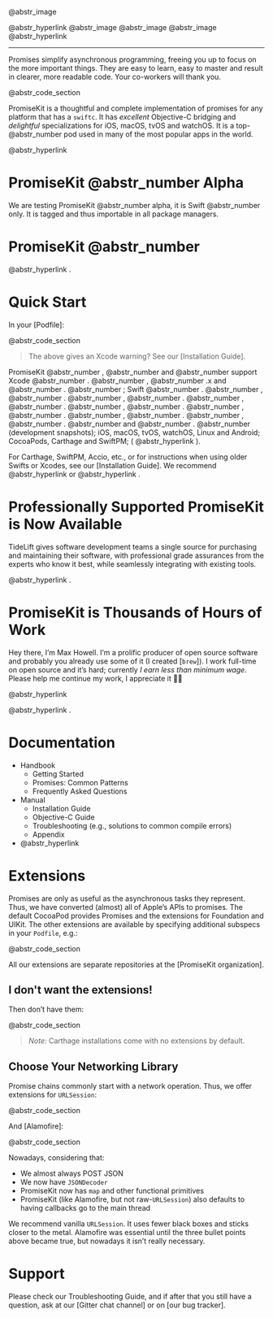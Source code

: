 @abstr_image 

@abstr_hyperlink @abstr_image @abstr_image @abstr_image @abstr_hyperlink 

* * *

Promises simplify asynchronous programming, freeing you up to focus on the more important things. They are easy to learn, easy to master and result in clearer, more readable code. Your co-workers will thank you.

@abstr_code_section 

PromiseKit is a thoughtful and complete implementation of promises for any platform that has a `swiftc`. It has _excellent_ Objective-C bridging and _delightful_ specializations for iOS, macOS, tvOS and watchOS. It is a top- @abstr_number pod used in many of the most popular apps in the world.

@abstr_hyperlink 

# PromiseKit @abstr_number Alpha

We are testing PromiseKit @abstr_number alpha, it is Swift @abstr_number only. It is tagged and thus importable in all package managers.

# PromiseKit @abstr_number

@abstr_hyperlink .

# Quick Start

In your [Podfile]:

@abstr_code_section 

> The above gives an Xcode warning? See our [Installation Guide].

PromiseKit @abstr_number , @abstr_number and @abstr_number support Xcode @abstr_number . @abstr_number , @abstr_number .x and @abstr_number . @abstr_number ; Swift @abstr_number . @abstr_number , @abstr_number . @abstr_number , @abstr_number . @abstr_number , @abstr_number . @abstr_number , @abstr_number . @abstr_number , @abstr_number . @abstr_number , @abstr_number . @abstr_number , @abstr_number . @abstr_number and @abstr_number . @abstr_number (development snapshots); iOS, macOS, tvOS, watchOS, Linux and Android; CocoaPods, Carthage and SwiftPM; ( @abstr_hyperlink ).

For Carthage, SwiftPM, Accio, etc., or for instructions when using older Swifts or Xcodes, see our [Installation Guide]. We recommend @abstr_hyperlink or @abstr_hyperlink .

# Professionally Supported PromiseKit is Now Available

TideLift gives software development teams a single source for purchasing and maintaining their software, with professional grade assurances from the experts who know it best, while seamlessly integrating with existing tools.

@abstr_hyperlink .

# PromiseKit is Thousands of Hours of Work

Hey there, I’m Max Howell. I’m a prolific producer of open source software and probably you already use some of it (I created [`brew`]). I work full-time on open source and it’s hard; currently _I earn less than minimum wage_. Please help me continue my work, I appreciate it 🙏🏻

@abstr_hyperlink 

@abstr_hyperlink .

# Documentation

  * Handbook 
    * Getting Started
    * Promises: Common Patterns
    * Frequently Asked Questions
  * Manual 
    * Installation Guide
    * Objective-C Guide
    * Troubleshooting (e.g., solutions to common compile errors)
    * Appendix
  * @abstr_hyperlink 



# Extensions

Promises are only as useful as the asynchronous tasks they represent. Thus, we have converted (almost) all of Apple’s APIs to promises. The default CocoaPod provides Promises and the extensions for Foundation and UIKit. The other extensions are available by specifying additional subspecs in your `Podfile`, e.g.:

@abstr_code_section 

All our extensions are separate repositories at the [PromiseKit organization].

## I don't want the extensions!

Then don’t have them:

@abstr_code_section 

> _Note:_ Carthage installations come with no extensions by default.

## Choose Your Networking Library

Promise chains commonly start with a network operation. Thus, we offer extensions for `URLSession`:

@abstr_code_section 

And [Alamofire]:

@abstr_code_section 

Nowadays, considering that:

  * We almost always POST JSON
  * We now have `JSONDecoder`
  * PromiseKit now has `map` and other functional primitives
  * PromiseKit (like Alamofire, but not raw-`URLSession`) also defaults to having callbacks go to the main thread



We recommend vanilla `URLSession`. It uses fewer black boxes and sticks closer to the metal. Alamofire was essential until the three bullet points above became true, but nowadays it isn’t really necessary.

# Support

Please check our Troubleshooting Guide, and if after that you still have a question, ask at our [Gitter chat channel] or on [our bug tracker].
